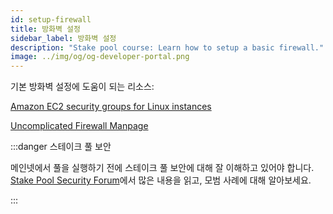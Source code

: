 ```yaml
---
id: setup-firewall
title: 방화벽 설정
sidebar_label: 방화벽 설정
description: "Stake pool course: Learn how to setup a basic firewall."
image: ../img/og/og-developer-portal.png
--- 
```


기본 방화벽 설정에 도움이 되는 리소스:

[Amazon EC2 security groups for Linux instances](https://docs.aws.amazon.com/AWSEC2/latest/UserGuide/ec2-security-groups.html)

[Uncomplicated Firewall Manpage](http://manpages.ubuntu.com/manpages/focal/man8/ufw.8.html)

:::danger 스테이크 풀 보안

메인넷에서 풀을 실행하기 전에 스테이크 풀 보안에 대해 잘 이해하고 있어야 합니다. [Stake Pool Security Forum](https://forum.cardano.org/c/staking-delegation/stake-pool-security/157)에서 많은 내용을 읽고, 모범 사례에 대해 알아보세요.

:::
